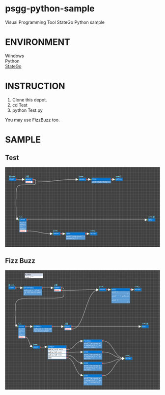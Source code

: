 # psgg-python-sample
Visual Programming Tool StateGo Python sample

# ENVIRONMENT 

Windows  
Python  
[StateGo](https://statego.programanic.com/)


# INSTRUCTION

1. Clone this depot.
2. cd Test
3. python Test.py

You may use FizzBuzz too.

# SAMPLE

## Test

![](https://raw.githubusercontent.com/NNNIC/psgg-python-sample/master/wiki/test.png)

## Fizz Buzz

![](https://raw.githubusercontent.com/NNNIC/psgg-python-sample/master/wiki/fizzbuzz.png)

